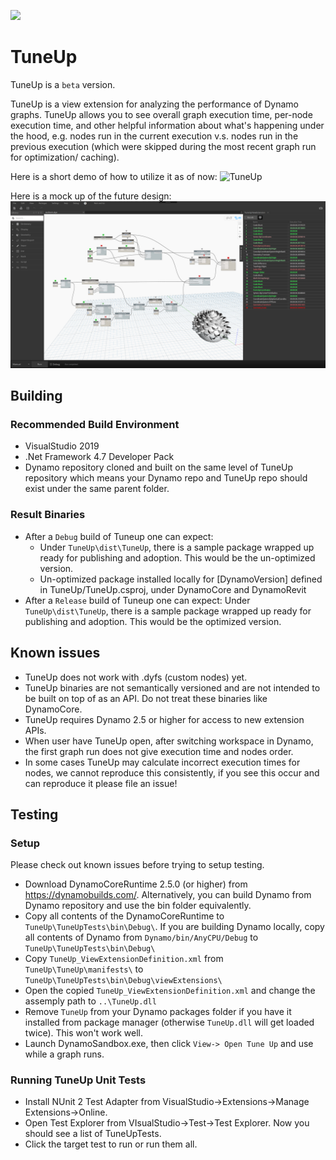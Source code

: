 ![](https://github.com/DynamoDS/TuneUp/workflows/TuneUp-Build/badge.svg)

# TuneUp

TuneUp is a `beta` version.

TuneUp is a view extension for analyzing the performance of Dynamo graphs. TuneUp allows you to see overall graph execution time, per-node execution time, and other helpful information about what's happening under the hood, e.g. nodes run in the current execution v.s. nodes run in the previous execution (which were skipped during the most recent graph run for optimization/ caching).

Here is a short demo of how to utilize it as of now:
![TuneUp](design/gifs/TuneUpScroll.gif)

Here is a mock up of the future design:
![Alt text](design/images/TuneUp_Mockup_03_SortedByExecutionOrder.jpg?raw=true "TuneUp")

## Building
### Recommended Build Environment
- VisualStudio 2019
- .Net Framework 4.7 Developer Pack
- Dynamo repository cloned and built on the same level of TuneUp repository which means your Dynamo repo and TuneUp repo should exist under the same parent folder.

### Result Binaries
- After a `Debug` build of Tuneup one can expect:
    - Under `TuneUp\dist\TuneUp`, there is a sample package wrapped up ready for publishing and adoption. This would be the un-optimized version.
    - Un-optimized package installed locally for [DynamoVersion] defined in TuneUp/TuneUp.csproj, under DynamoCore and DynamoRevit
- After a `Release` build of Tuneup one can expect:
Under `TuneUp\dist\TuneUp`, there is a sample package wrapped up ready for publishing and adoption. This would be the optimized version.

## Known issues
- TuneUp does not work with .dyfs (custom nodes) yet.
- TuneUp binaries are not semantically versioned and are not intended to be built on top of as an API. Do not treat these binaries like DynamoCore.
- TuneUp requires Dynamo 2.5 or higher for access to new extension APIs.
- When user have TuneUp open, after switching workspace in Dynamo, the first graph run does not give execution time and nodes order.
- In some cases TuneUp may calculate incorrect execution times for nodes, we cannot reproduce this consistently, if you see this occur and can reproduce it please file an issue!

## Testing

### Setup
Please check out known issues before trying to setup testing.

- Download DynamoCoreRuntime 2.5.0 (or higher) from https://dynamobuilds.com/. Alternatively, you can build Dynamo from Dynamo repository and use the bin folder equivalently.
- Copy all contents of the DynamoCoreRuntime to `TuneUp\TuneUpTests\bin\Debug\`. If you are building Dynamo locally, copy all contents of Dynamo from `Dynamo/bin/AnyCPU/Debug` to `TuneUp\TuneUpTests\bin\Debug\`
- Copy `TuneUp_ViewExtensionDefinition.xml` from `TuneUp\TuneUp\manifests\` to `TuneUp\TuneUpTests\bin\Debug\viewExtensions\`
- Open the copied `TuneUp_ViewExtensionDefinition.xml` and change the assemply path to `..\TuneUp.dll`
- Remove `TuneUp` from your Dynamo packages folder if you have it installed from package manager (otherwise `TuneUp.dll` will get loaded twice). This won't work well.
- Launch DynamoSandbox.exe, then click `View-> Open Tune Up` and use while a graph runs.

### Running TuneUp Unit Tests
- Install NUnit 2 Test Adapter from VisualStudio->Extensions->Manage Extensions->Online.
- Open Test Explorer from VIsualStudio->Test->Test Explorer. Now you should see a list of TuneUpTests.
- Click the target test to run or run them all.
